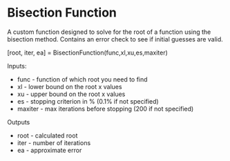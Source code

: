# Bisection Function
A custom function designed to solve for the root of a function using the
bisection method. Contains an error check to see if initial guesses are valid.<br />

[root, iter, ea] = BisectionFunction(func,xl,xu,es,maxiter)<br />

Inputs:
- func - function of which root you need to find
- xl - lower bound on the root x values
- xu - upper bound on the root x values
- es - stopping criterion in % (0.1% if not specified)
- maxiter - max iterations before stopping (200 if not specified)<br />

Outputs
- root - calculated root
- iter - number of iterations
- ea - approximate error
